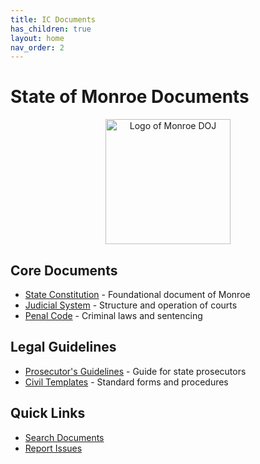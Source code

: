 ```yaml
---
title: IC Documents
has_children: true
layout: home
nav_order: 2
---
```


# State of Monroe Documents

<div style="text-align: center;">
  <img src="../assets/images/DOJLOGO.png" alt="Logo of Monroe DOJ" style="width: 200px; height: 200px;">
</div>

## Core Documents
- [State Constitution](constitution.md) - Foundational document of Monroe
- [Judicial System](judicial.md) - Structure and operation of courts
- [Penal Code](penalcode.md) - Criminal laws and sentencing

## Legal Guidelines
- [Prosecutor's Guidelines](prosecution.md) - Guide for state prosecutors
- [Civil Templates](civiltemplates.md) - Standard forms and procedures

## Quick Links
- [Search Documents](../search.html)
- [Report Issues](https://github.com/YourRepo/issues)
